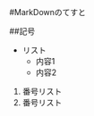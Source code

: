 ﻿#MarkDownのてすと

##記号

* リスト
    * 内容1
    * 内容2

1. 番号リスト
2. 番号リスト

[リンクのテキスト]: http://yahoo.co.jp "タイトル"
[msn]:    http://search.msn.com/    "MSN Search"
